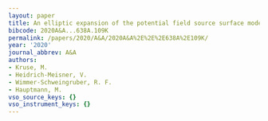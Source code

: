 ```yaml
---
layout: paper
title: An elliptic expansion of the potential field source surface model
bibcode: 2020A&A...638A.109K
permalink: /papers/2020/A&A/2020A&A%2E%2E%2E638A%2E109K/
year: '2020'
journal_abbrev: A&A
authors:
- Kruse, M.
- Heidrich-Meisner, V.
- Wimmer-Schweingruber, R. F.
- Hauptmann, M.
vso_source_keys: {}
vso_instrument_keys: {}
---
```

